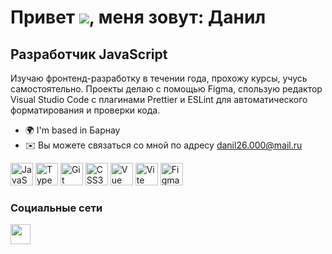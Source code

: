 Привет ![](https://user-images.githubusercontent.com/18350557/176309783-0785949b-9127-417c-8b55-ab5a4333674e.gif), меня зовут: Данил
=====================================================================================================================================================

Разработчик JavaScript
----------------------

Изучаю фронтенд-разработку в течении года, прохожу курсы, учусь самостоятельно. Проекты делаю с помощью Figma, спользую редактор Visual Studio Code с плагинами Prettier и ESLint для автоматического форматирования и проверки кода.

*   🌍 I'm based in Барнау
*   ✉️ Вы можете связаться со мной по адресу [danil26.000@mail.ru](mailto:danil26.000@mail.ru) 
<p align="left">
<a href="https://developer.mozilla.org/en-US/docs/Web/JavaScript" target="_blank" rel="noreferrer"><img src="https://raw.githubusercontent.com/danielcranney/readme-generator/main/public/icons/skills/javascript-colored.svg" width="36" height="36" alt="JavaScript" /></a>
<a href="https://www.typescriptlang.org/" target="_blank" rel="noreferrer"><img src="https://raw.githubusercontent.com/danielcranney/readme-generator/main/public/icons/skills/typescript-colored.svg" width="36" height="36" alt="TypeScript" /></a>
<a href="https://git-scm.com/" target="_blank" rel="noreferrer"><img src="https://raw.githubusercontent.com/danielcranney/readme-generator/main/public/icons/skills/git-colored.svg" width="36" height="36" alt="Git" /></a>
<a href="https://www.w3.org/TR/CSS/#css" target="_blank" rel="noreferrer"><img src="https://raw.githubusercontent.com/danielcranney/readme-generator/main/public/icons/skills/css3-colored.svg" width="36" height="36" alt="CSS3" /></a>
<a href="https://vuejs.org/" target="_blank" rel="noreferrer"><img src="https://raw.githubusercontent.com/danielcranney/readme-generator/main/public/icons/skills/vuejs-colored.svg" width="36" height="36" alt="Vue" /></a>
<a href="https://vitejs.dev/" target="_blank" rel="noreferrer"><img src="https://raw.githubusercontent.com/danielcranney/readme-generator/main/public/icons/skills/vite-colored.svg" width="36" height="36" alt="Vite" /></a>
<a href="https://www.figma.com/" target="_blank" rel="noreferrer"><img src="https://raw.githubusercontent.com/danielcranney/readme-generator/main/public/icons/skills/figma-colored.svg" width="36" height="36" alt="Figma" /></a>
</p>
  
### Социальные сети <p align="left"> <a href="https://www.github.com/Danil-Uvarov " target="_blank" rel="noreferrer"><img src="https://raw.githubusercontent.com/danielcranney/readme-generator/main/public/icons/socials/github.svg " width= "32" height ="32" /></a></p>